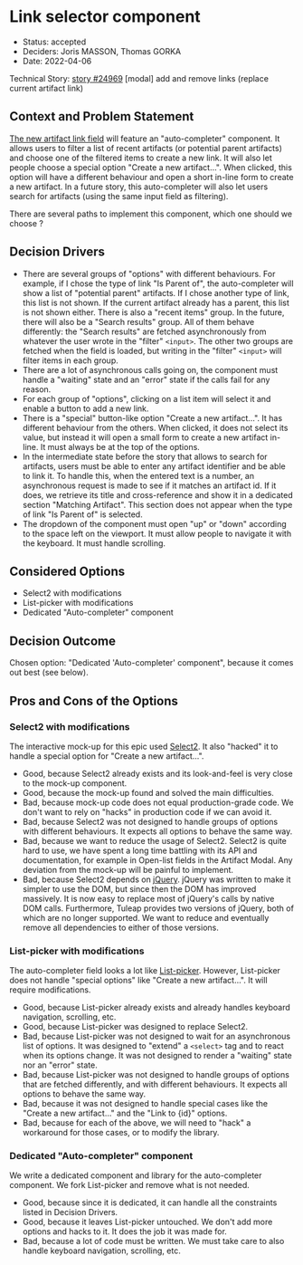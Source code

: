 # Link selector component

* Status: accepted
* Deciders: Joris MASSON, Thomas GORKA
* Date: 2022-04-06

Technical Story: [story #24969][1] [modal] add and remove links (replace current artifact link)

## Context and Problem Statement

[The new artifact link field][1] will feature an "auto-completer" component. It allows users to filter a list of recent artifacts (or potential parent artifacts) and choose one of the filtered items to create a new link. It will also let people choose a special option "Create a new artifact…". When clicked, this option will have a different behaviour and open a short in-line form to create a new artifact. In a future story, this auto-completer will also let users search for artifacts (using the same input field as filtering).

There are several paths to implement this component, which one should we choose ?

## Decision Drivers

* There are several groups of "options" with different behaviours. For example, if I chose the type of link "Is Parent of", the auto-completer will show a list of "potential parent" artifacts. If I chose another type of link, this list is not shown. If the current artifact already has a parent, this list is not shown either. There is also a "recent items" group. In the future, there will also be a "Search results" group. All of them behave differently: the "Search results" are fetched asynchronously from whatever the user wrote in the "filter" `<input>`. The other two groups are fetched when the field is loaded, but writing in the "filter" `<input>` will filter items in each group.
* There are a lot of asynchronous calls going on, the component must handle a "waiting" state and an "error" state if the calls fail for any reason.
* For each group of "options", clicking on a list item will select it and enable a button to add a new link.
* There is a "special" button-like option "Create a new artifact…". It has different behaviour from the others. When clicked, it does not select its value, but instead it will open a small form to create a new artifact in-line. It must always be at the top of the options.
* In the intermediate state before the story that allows to search for artifacts, users must be able to enter any artifact identifier and be able to link it. To handle this, when the entered text is a number, an asynchronous request is made to see if it matches an artifact id. If it does, we retrieve its title and cross-reference and show it in a dedicated section "Matching Artifact". This section does not appear when the type of link "Is Parent of" is selected.
* The dropdown of the component must open "up" or "down" according to the space left on the viewport. It must allow people to navigate it with the keyboard. It must handle scrolling.

## Considered Options

* Select2 with modifications
* List-picker with modifications
* Dedicated "Auto-completer" component

## Decision Outcome

Chosen option: "Dedicated 'Auto-completer' component", because it comes out best (see below).

## Pros and Cons of the Options

### Select2 with modifications

The interactive mock-up for this epic used [Select2][2]. It also "hacked" it to handle a special option for "Create a new artifact…".

* Good, because Select2 already exists and its look-and-feel is very close to the mock-up component.
* Good, because the mock-up found and solved the main difficulties.
* Bad, because mock-up code does not equal production-grade code. We don't want to rely on "hacks" in production code if we can avoid it.
* Bad, because Select2 was not designed to handle groups of options with different behaviours. It expects all options to behave the same way.
* Bad, because we want to reduce the usage of Select2. Select2 is quite hard to use, we have spent a long time battling with its API and documentation, for example in Open-list fields in the Artifact Modal. Any deviation from the mock-up will be painful to implement.
* Bad, because Select2 depends on [jQuery][3]. jQuery was written to make it simpler to use the DOM, but since then the DOM has improved massively. It is now easy to replace most of jQuery's calls by native DOM calls. Furthermore, Tuleap provides two versions of jQuery, both of which are no longer supported. We want to reduce and eventually remove all dependencies to either of those versions.

### List-picker with modifications

The auto-completer field looks a lot like [List-picker][4]. However, List-picker does not handle "special options" like "Create a new artifact…". It will require modifications.

* Good, because List-picker already exists and already handles keyboard navigation, scrolling, etc.
* Good, because List-picker was designed to replace Select2.
* Bad, because List-picker was not designed to wait for an asynchronous list of options. It was designed to "extend" a `<select>` tag and to react when its options change. It was not designed to render a "waiting" state nor an "error" state.
* Bad, because List-picker was not designed to handle groups of options that are fetched differently, and with different behaviours. It expects all options to behave the same way.
* Bad, because it was not designed to handle special cases like the "Create a new artifact…" and the "Link to {id}" options.
* Bad, because for each of the above, we will need to "hack" a workaround for those cases, or to modify the library.

### Dedicated "Auto-completer" component

We write a dedicated component and library for the auto-completer component. We fork List-picker and remove what is not needed.

* Good, because since it is dedicated, it can handle all the constraints listed in Decision Drivers.
* Good, because it leaves List-picker untouched. We don't add more options and hacks to it. It does the job it was made for.
* Bad, because a lot of code must be written. We must take care to also handle keyboard navigation, scrolling, etc.

[1]: https://tuleap.net/plugins/tracker/?aid=24969
[2]: https://select2.org/
[3]: https://jquery.com/
[4]: <../../list-picker/package.json>
